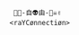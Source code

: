                                      🗽🍀-自👽由-🏴‍☠️✌️
                                    <raYCønnectiøn>
